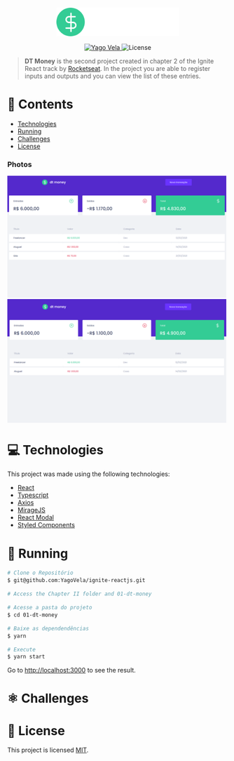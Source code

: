 <p align="center">
   <img src="https://raw.githubusercontent.com/tavareshenrique/ignite-reactjs/d1a0df3ad30c1af6658b9bf91056bc13d7b32d52/02-dtmoney/src/assets/logo.svg" alt="DT Money" width="280"/>
</p>

<p align="center">
   <a href="https://www.linkedin.com/in/yagovela/">
      <img alt="Yago Vela" src="https://img.shields.io/badge/-Yago Vela-33CC95?style=flat&logo=Linkedin&logoColor=white" />
   </a>

  <img alt="License" src="https://img.shields.io/badge/license-MIT-33CC95">
</p>

> <b>DT Money</b> is the second project created in chapter 2 of the Ignite React track by [Rocketseat](https://github.com/Rocketseat). In the project you are able to register inputs and outputs and you can view the list of these entries.

# :pushpin: Contents

- [Technologies](#computer-tecnologias)
- [Running](#construction_worker-executando)
- [Challenges](#atom_symbol-desafios)
- [License](#closed_book-licença)

### Photos

<div>
   <img src="https://raw.githubusercontent.com/tavareshenrique/ignite-reactjs/main/02-dtmoney/src/assets/previews/preview1.png" width="500px" />
   <img src="https://raw.githubusercontent.com/tavareshenrique/ignite-reactjs/main/02-dtmoney/src/assets/previews/preview2.gif" width="500px" />
</div>

# :computer: Technologies

This project was made using the following technologies:

- [React](https://reactjs.org/)
- [Typescript](https://www.typescriptlang.org/)
- [Axios](https://github.com/axios/axios)
- [MirageJS](https://miragejs.com/)
- [React Modal](https://github.com/reactjs/react-modal)
- [Styled Components](https://github.com/styled-components/styled-components)

# :construction_worker: Running

```bash
# Clone o Repositório
$ git@github.com:YagoVela/ignite-reactjs.git
```

```bash
# Access the Chapter II folder and 01-dt-money
```

```bash
# Acesse a pasta do projeto
$ cd 01-dt-money
```

```bash
# Baixe as dependendências
$ yarn
```

```bash
# Execute
$ yarn start
```

Go to <http://localhost:3000> to see the result.

# :atom_symbol: Challenges

<!-- [Desafio 3](https://github.com/tavareshenrique/ignite-reactjs-desafio-3): desafio utilizando hooks.

[Desafio 4](https://github.com/tavareshenrique/ignite-reactjs-desafio-4): desafio transaformadno JS em TS e Class em Functional Components. -->

# :closed_book: License

This project is licensed [MIT](./LICENSE).